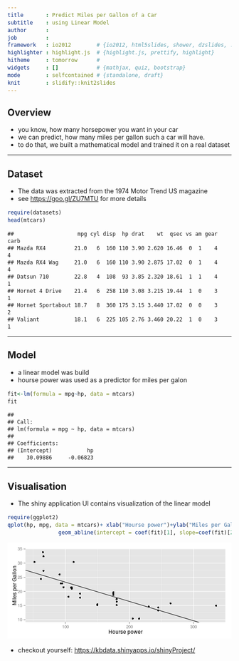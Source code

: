 ```yaml
---
title       : Predict Miles per Gallon of a Car
subtitle    : using Linear Model
author      : 
job         : 
framework   : io2012        # {io2012, html5slides, shower, dzslides, ...}
highlighter : highlight.js  # {highlight.js, prettify, highlight}
hitheme     : tomorrow      # 
widgets     : []            # {mathjax, quiz, bootstrap}
mode        : selfcontained # {standalone, draft}
knit        : slidify::knit2slides
---
```


## Overview

- you know, how many horsepower you want in your car
- we can predict, how many miles per gallon such a car will have.
- to do that, we built a mathematical model and trained it on a real dataset

---

## Dataset

 - The data was extracted from the 1974 Motor Trend US magazine
 - see https://goo.gl/ZU7MTU for more details


```r
require(datasets)
head(mtcars)
```

```
##                    mpg cyl disp  hp drat    wt  qsec vs am gear carb
## Mazda RX4         21.0   6  160 110 3.90 2.620 16.46  0  1    4    4
## Mazda RX4 Wag     21.0   6  160 110 3.90 2.875 17.02  0  1    4    4
## Datsun 710        22.8   4  108  93 3.85 2.320 18.61  1  1    4    1
## Hornet 4 Drive    21.4   6  258 110 3.08 3.215 19.44  1  0    3    1
## Hornet Sportabout 18.7   8  360 175 3.15 3.440 17.02  0  0    3    2
## Valiant           18.1   6  225 105 2.76 3.460 20.22  1  0    3    1
```

---

## Model
- a linear model was build
- hourse power was used as a predictor for miles per galon

```r
fit<-lm(formula = mpg~hp, data = mtcars)
fit
```

```
## 
## Call:
## lm(formula = mpg ~ hp, data = mtcars)
## 
## Coefficients:
## (Intercept)           hp  
##    30.09886     -0.06823
```

---

## Visualisation
- The shiny application UI contains visualization of the linear model


```r
require(ggplot2)
qplot(hp, mpg, data = mtcars)+ xlab("Hourse power")+ylab("Miles per Gallon") +
                geom_abline(intercept = coef(fit)[1], slope=coef(fit)[2])
```

![plot of chunk unnamed-chunk-3](assets/fig/unnamed-chunk-3-1.png) 
- checkout yourself: https://kbdata.shinyapps.io/shinyProject/
